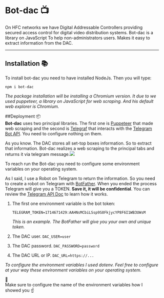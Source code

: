 # Bot-dac :tv:
On HFC networks we have Digital Addressable Controllers providing secured access control for digital video distribution systems. Bot-dac is a library on JavaScript To help non-administrators users. Makes it easy to extract information from the DAC.
___
## Installation :books:
To install bot-dac you need to have installed NodeJs.
Then you will type:

`npm i bot-dac`

*The package installation will be installing a Chromium version. It due to we used puppeteer, a library on JavaScript for web scraping. And his default web explorer is Chromium.*

##Deployment :package:	
**Bot-dac** uses two principal libraries. The first one is [Puppeteer](https://pptr.dev/ "Puppeteer") that made web scraping and the second is [Telegraf](https://telegraf.js.org/ "Telegraf") that interacts with the [Telegram Bot API](https://core.telegram.org/bots "Telegram Bot API"). You need to configure nothing on them.

As you know. The DAC stores all set-top boxes information. So to extract that information. Bot-dac realizes a web scraping to the principal tabs and returns it via telegram message.<img src="https://img.icons8.com/fluent/48/000000/telegram-app.png"/>

To reach run the Bot-dac you need to configure some environment variables on your operating system.

 As I said, I use a Robot on Telegram to return the information. So you need to create a robot on Telegram with [BotFather](https://t.me/botfather "BotFather"). When you ended the process Telegram will give you a TOKEN. **Save it, it will be confidential**. You can review the [Telegram API Doc](https://core.telegram.org/bots "Telegram API Doc") to learn how it works.

1. The first one environment variable is the bot token:
	
	`TELEGRAM_TOKEN=1714671429:AAHNsMCbiLSsp9S8FkjycYP8F6I1WB3UWsM`
	
	*This is an example. The BotFather will give you your own and unique token.*

2. The DAC user.
	`DAC_USER=user`
3. The DAC password.
	`DAC_PASSWORD=password`
4. The DAC URL or IP.
	`DAC_URL=https://...`

*To configure the environment variables I used dotenv. Feel free to configure at your way these environment variables on your operating system.*

:pushpin:	
Make sure to configure the name of the environment variables how I showed you :point_up: